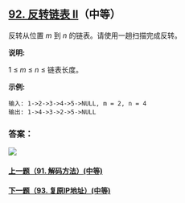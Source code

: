 ## [92. 反转链表 II](https://leetcode-cn.com/problems/reverse-linked-list-ii/)（中等）

反转从位置 *m* 到 *n* 的链表。请使用一趟扫描完成反转。

**说明:**

1 ≤ *m* ≤ *n* ≤ 链表长度。

**示例:**

```
输入: 1->2->3->4->5->NULL, m = 2, n = 4
输出: 1->4->3->2->5->NULL
```



### 答案：



![](https://img-blog.csdnimg.cn/20200807155236311.png)

#### [上一题（91. 解码方法）(中等)](https://github.com/sdwwld/leetCode/blob/master/src/main/java/com/wld/java/leetcode/leetCode0091.md)

#### [下一题（93. 复原IP地址）(中等)](https://github.com/sdwwld/leetCode/blob/master/src/main/java/com/wld/java/leetcode/leetCode0093.md)